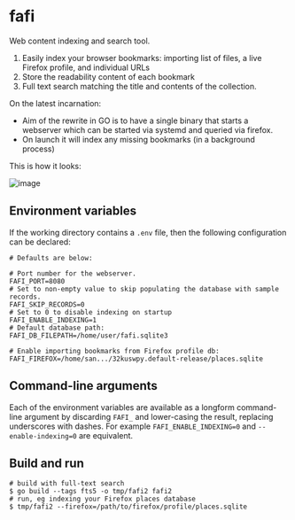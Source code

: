 # fafi
Web content indexing and search tool.

1. Easily index your browser bookmarks: importing list of files, a live Firefox profile, and individual URLs
2. Store the readability content of each bookmark
3. Full text search matching the title and contents of the collection.

On the latest incarnation:

* Aim of the rewrite in GO is to have a single binary that starts a webserver which can be started via systemd and queried via firefox.
* On launch it will index any missing bookmarks (in a background process)

This is how it looks:

![image](https://github.com/svandragt/fafi/assets/594871/c7f9a06c-fa2a-430b-a9be-2bc66b0615d3)


## Environment variables

If the working directory contains a `.env` file, then the following configuration can be declared:

```env
# Defaults are below:

# Port number for the webserver.
FAFI_PORT=8080
# Set to non-empty value to skip populating the database with sample records.
FAFI_SKIP_RECORDS=0
# Set to 0 to disable indexing on startup
FAFI_ENABLE_INDEXING=1
# Default database path:
FAFI_DB_FILEPATH=/home/user/fafi.sqlite3

# Enable importing bookmarks from Firefox profile db:
FAFI_FIREFOX=/home/san.../32kuswpy.default-release/places.sqlite

```

## Command-line arguments

Each of the environment variables are available as a longform command-line argument by discarding `FAFI_` and lower-casing the result, replacing underscores with dashes. For example `FAFI_ENABLE_INDEXING=0` and `--enable-indexing=0` are equivalent.


## Build and run

```shell
# build with full-text search
$ go build --tags fts5 -o tmp/fafi2 fafi2 
# run, eg indexing your Firefox places database
$ tmp/fafi2 --firefox=/path/to/firefox/profile/places.sqlite
```
